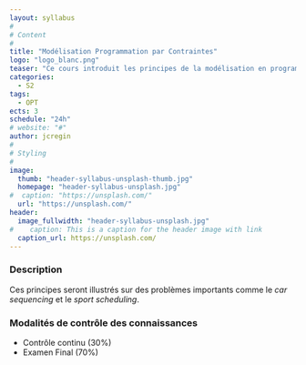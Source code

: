 ```yaml
---
layout: syllabus
#
# Content
#
title: "Modélisation Programmation par Contraintes"
logo: "logo_blanc.png"
teaser: "Ce cours introduit les principes de la modélisation en programmation par contraintes. Divers problèmes seront considérés et diverses modélisations envisagées. On s’intéressera aux contraintes globales, aux symétries et aux méthodes de recherches de solutions."
categories:
  - S2
tags:
  - OPT
ects: 3
schedule: "24h"
# website: "#"
author: jcregin
#
# Styling
#
image:
  thumb: "header-syllabus-unsplash-thumb.jpg"
  homepage: "header-syllabus-unsplash.jpg"
#  caption: "https://unsplash.com/"
  url: "https://unsplash.com/"
header:
  image_fullwidth: "header-syllabus-unsplash.jpg"
#    caption: This is a caption for the header image with link
  caption_url: https://unsplash.com/  
---
```


### Description ###

Ces principes seront illustrés sur des problèmes importants comme le *car sequencing* et le *sport scheduling*.

### Modalités de contrôle des connaissances ###

 - Contrôle continu (30%)
 - Examen Final (70%)
